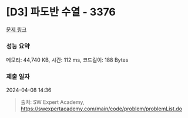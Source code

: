 # [D3] 파도반 수열 - 3376 

[문제 링크](https://swexpertacademy.com/main/code/problem/problemDetail.do?contestProbId=AWD3Y27q3QIDFAUZ) 

### 성능 요약

메모리: 44,740 KB, 시간: 112 ms, 코드길이: 188 Bytes

### 제출 일자

2024-04-08 14:36



> 출처: SW Expert Academy, https://swexpertacademy.com/main/code/problem/problemList.do